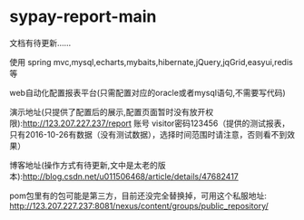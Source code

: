 # sypay-report-main
文档有待更新……

使用 spring mvc,mysql,echarts,mybaits,hibernate,jQuery,jqGrid,easyui,redis等

web自动化配置报表平台(只需配置对应的oracle或者mysql语句,不需要写代码)

演示地址(只提供了配置后的展示,配置页面暂时没有放开权限):http://123.207.227.237/report 账号 visitor密码123456（提供的测试报表，只有2016-10-26有数据（没有测试数据），选择时间范围时请注意，否则看不到效果）

博客地址(操作方式有待更新,文中是太老的版本):http://blog.csdn.net/u011506468/article/details/47682417

pom包里有的包可能是第三方，目前还没完全替换掉，可用这个私服地址:
http://123.207.227.237:8081/nexus/content/groups/public_repository/


